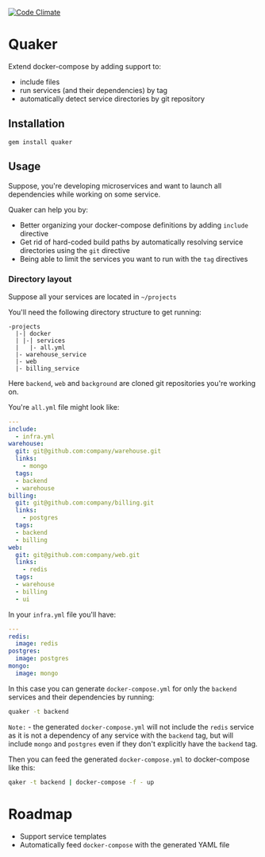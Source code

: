 [![Code Climate](https://codeclimate.com/github/igorshapiro/quaker/badges/gpa.svg)](https://codeclimate.com/github/igorshapiro/quaker)

# Quaker

Extend docker-compose by adding support to:
- include files
- run services (and their dependencies) by tag
- automatically detect service directories by git repository

## Installation

```
gem install quaker
```

## Usage

Suppose, you're developing microservices and want to launch all dependencies
while working on some service.

Quaker can help you by:

- Better organizing your docker-compose definitions by adding `include` directive
- Get rid of hard-coded build paths by automatically resolving service directories using the `git` directive
- Being able to limit the services you want to run with the `tag` directives

### Directory layout

Suppose all your services are located in `~/projects`

You'll need the following directory structure to get running:

```
-projects
  |-| docker
  | |-| services
  |   |- all.yml
  |- warehouse_service
  |- web
  |- billing_service
```

Here `backend`, `web` and `background` are cloned git repositories you're working on.

You're `all.yml` file might look like:

```yaml
---
include:
  - infra.yml
warehouse:
  git: git@github.com:company/warehouse.git
  links:
    - mongo
  tags:
  - backend
  - warehouse
billing:
  git: git@github.com:company/billing.git
  links:
    - postgres
  tags:
  - backend
  - billing
web:
  git: git@github.com:company/web.git
  links:
    - redis
  tags:
  - warehouse
  - billing
  - ui
```

In your `infra.yml` file you'll have:

```yml
---
redis:
  image: redis
postgres:
  image: postgres
mongo:
  image: mongo
```

In this case you can generate `docker-compose.yml` for only the `backend` services and their dependencies by running:

```sh
quaker -t backend
```

`Note:` - the generated `docker-compose.yml` will not include the `redis` service as it is
not a dependency of any service with the `backend` tag, but will include `mongo`
and `postgres` even if they don't explicitly have the `backend` tag.

Then you can feed the generated `docker-compose.yml` to docker-compose like this:

```sh
qaker -t backend | docker-compose -f - up
```

# Roadmap

- Support service templates
- Automatically feed `docker-compose` with the generated YAML file

